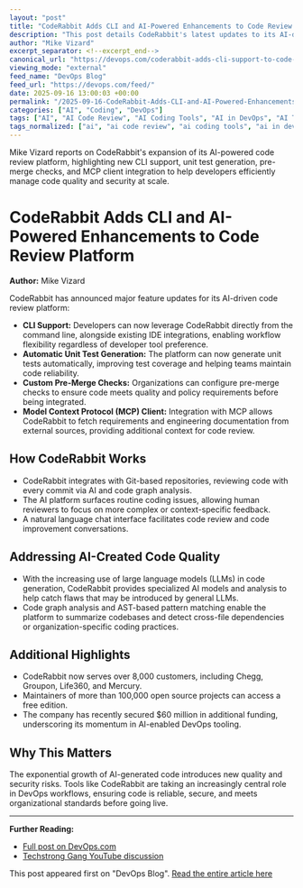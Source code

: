 ```yaml
---
layout: "post"
title: "CodeRabbit Adds CLI and AI-Powered Enhancements to Code Review Platform"
description: "This post details CodeRabbit's latest updates to its AI-driven code review platform, introducing CLI support, automatic unit test generation, pre-merge checks, and integration with external documentation through a Model Context Protocol (MCP) client. The platform aims to improve developer productivity, code quality, and security within DevOps workflows as AI-generated code becomes increasingly prevalent."
author: "Mike Vizard"
excerpt_separator: <!--excerpt_end-->
canonical_url: "https://devops.com/coderabbit-adds-cli-support-to-code-review-platform-based-on-ai/"
viewing_mode: "external"
feed_name: "DevOps Blog"
feed_url: "https://devops.com/feed/"
date: 2025-09-16 13:00:03 +00:00
permalink: "/2025-09-16-CodeRabbit-Adds-CLI-and-AI-Powered-Enhancements-to-Code-Review-Platform.html"
categories: ["AI", "Coding", "DevOps"]
tags: ["AI", "AI Code Review", "AI Coding Tools", "AI in DevOps", "AI Trust Layer", "Automated Code Review", "CLI Support", "Code Dependencies", "Code Graph Analysis", "Code Quality", "CodeRabbit", "Coding", "Custom Pre Merge Checks", "Developer Productivity", "DevOps", "DevOps Workflows", "Git Repositories", "LLM", "MCP", "MCP Client", "Open Source", "Open Source Code Review", "Posts", "Pre Merge Checks", "Secure Code Review", "Social Facebook", "Social LinkedIn", "Social X", "Software Quality", "Unit Test Generation"]
tags_normalized: ["ai", "ai code review", "ai coding tools", "ai in devops", "ai trust layer", "automated code review", "cli support", "code dependencies", "code graph analysis", "code quality", "coderabbit", "coding", "custom pre merge checks", "developer productivity", "devops", "devops workflows", "git repositories", "llm", "mcp", "mcp client", "open source", "open source code review", "posts", "pre merge checks", "secure code review", "social facebook", "social linkedin", "social x", "software quality", "unit test generation"]
---
```


Mike Vizard reports on CodeRabbit's expansion of its AI-powered code review platform, highlighting new CLI support, unit test generation, pre-merge checks, and MCP client integration to help developers efficiently manage code quality and security at scale.<!--excerpt_end-->

# CodeRabbit Adds CLI and AI-Powered Enhancements to Code Review Platform

**Author:** Mike Vizard  

CodeRabbit has announced major feature updates for its AI-driven code review platform:

- **CLI Support:** Developers can now leverage CodeRabbit directly from the command line, alongside existing IDE integrations, enabling workflow flexibility regardless of developer tool preference.
- **Automatic Unit Test Generation:** The platform can now generate unit tests automatically, improving test coverage and helping teams maintain code reliability.
- **Custom Pre-Merge Checks:** Organizations can configure pre-merge checks to ensure code meets quality and policy requirements before being integrated.
- **Model Context Protocol (MCP) Client:** Integration with MCP allows CodeRabbit to fetch requirements and engineering documentation from external sources, providing additional context for code review.

## How CodeRabbit Works

- CodeRabbit integrates with Git-based repositories, reviewing code with every commit via AI and code graph analysis.
- The AI platform surfaces routine coding issues, allowing human reviewers to focus on more complex or context-specific feedback.
- A natural language chat interface facilitates code review and code improvement conversations.

## Addressing AI-Created Code Quality

- With the increasing use of large language models (LLMs) in code generation, CodeRabbit provides specialized AI models and analysis to help catch flaws that may be introduced by general LLMs.
- Code graph analysis and AST-based pattern matching enable the platform to summarize codebases and detect cross-file dependencies or organization-specific coding practices.

## Additional Highlights

- CodeRabbit now serves over 8,000 customers, including Chegg, Groupon, Life360, and Mercury.
- Maintainers of more than 100,000 open source projects can access a free edition.
- The company has recently secured $60 million in additional funding, underscoring its momentum in AI-enabled DevOps tooling.

## Why This Matters

The exponential growth of AI-generated code introduces new quality and security risks. Tools like CodeRabbit are taking an increasingly central role in DevOps workflows, ensuring code is reliable, secure, and meets organizational standards before going live.

---

**Further Reading:**

- [Full post on DevOps.com](https://devops.com/coderabbit-adds-cli-support-to-code-review-platform-based-on-ai/)
- [Techstrong Gang YouTube discussion](https://youtu.be/Fojn5NFwaw8)

This post appeared first on "DevOps Blog". [Read the entire article here](https://devops.com/coderabbit-adds-cli-support-to-code-review-platform-based-on-ai/)
